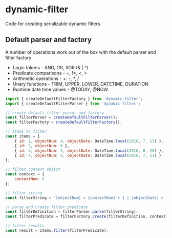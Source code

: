 # dynamic-filter
Code for creating serializable dynamic filters


## Default parser and factory

A number of operations work out of the box with the default parser and filter factory
* Logic tokens - AND, OR, XOR (& | ^)
* Predicate comparisons - =, !=, <, >
* Arithmetic operations - +. -, *, /
* Unary functions - TRIM, UPPER, LOWER, DATETIME, DURATION 
* Runtime date time values - @TODAY, @NOW

```js
import { createDefaultFilterFactory } from 'dynamic-filter';
import { createDefaultFilterParser } from 'dynamic-filter';

// create default filter parser and factory
const filterParser = createDefaultFilterParser();
const filterFactory = createDefaultFilterFactory();

// items to filter
const items = [
    { id: 1, objectNum: 4, objectDate: DateTime.local(2016, 7, 13) },
    { id: 2, objectNum: 6 },
    { id: 3, objectNum: 2, objectDate: DateTime.local(2016, 8, 20) },
    { id: 4, objectNum: 2, objectDate: DateTime.local(2016, 7, 13) }
];

// filter context object
const context = {
    contextNum: 5
};

// filter string
const filterString = '[objectNum] = {contextNum} + 1 | [objectDate] > (@TODAY - DURATION(P1D)) ';

// parse and create filter predicate
const filterDefinition = filterParser.parse(filterString);
const filterPredicate = filterFactory.create(filterDefinition, context);

// filter results
const result = items.filter(filterPredicate);
```
